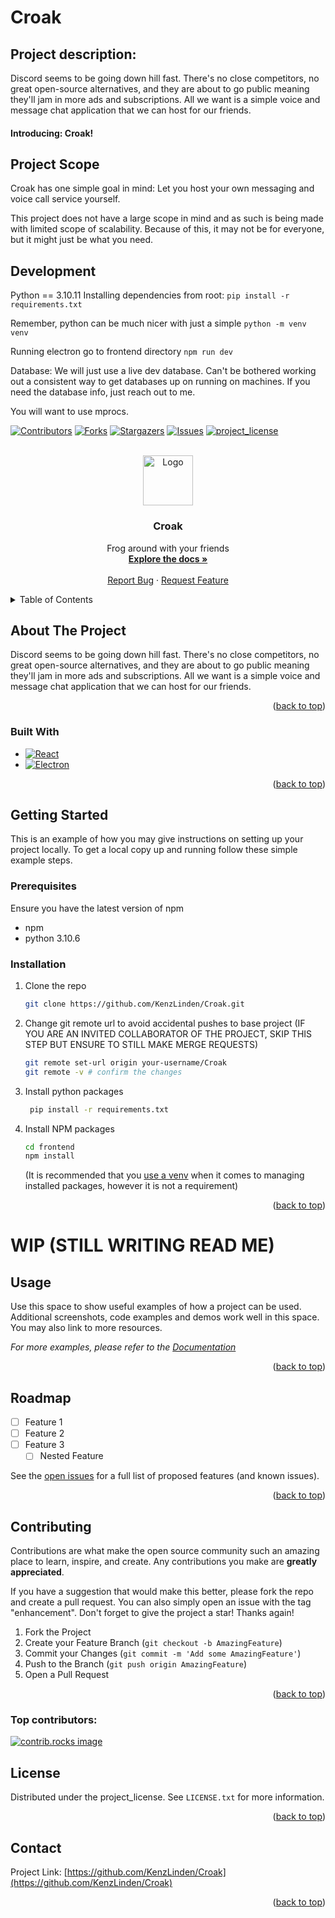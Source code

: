 # Croak

## Project description:

Discord seems to be going down hill fast. There's no close competitors, no great open-source alternatives, and they are about to go public meaning they'll jam in more ads and subscriptions.
All we want is a simple voice and message chat application that we can host for our friends.

#### Introducing: Croak!

## Project Scope

Croak has one simple goal in mind: Let you host your own messaging and voice call service yourself.

This project does not have a large scope in mind and as such is being made with limited scope of scalability. Because of this, it may not be for everyone, but it might just be what you need.

## Development

Python == 3.10.11
Installing dependencies from root:
`pip install -r requirements.txt`

Remember, python can be much nicer with just a simple `python -m venv venv`

Running electron
go to frontend directory
`npm run dev`

Database:
We will just use a live dev database. Can't be bothered working out a consistent way to get databases up on running on machines.
If you need the database info, just reach out to me.

You will want to use mprocs.

<!-- Improved compatibility of back to top link: See: https://github.com/othneildrew/Best-README-Template/pull/73 -->

<a id="readme-top"></a>

<!--
*** Thanks for checking out the Best-README-Template. If you have a suggestion
*** that would make this better, please fork the repo and create a pull request
*** or simply open an issue with the tag "enhancement".
*** Don't forget to give the project a star!
*** Thanks again! Now go create something AMAZING! :D
-->

<!-- PROJECT SHIELDS -->
<!--
*** I'm using markdown "reference style" links for readability.
*** Reference links are enclosed in brackets [ ] instead of parentheses ( ).
*** See the bottom of this document for the declaration of the reference variables
*** for contributors-url, forks-url, etc. This is an optional, concise syntax you may use.
*** https://www.markdownguide.org/basic-syntax/#reference-style-links
-->

[![Contributors][contributors-shield]][contributors-url]
[![Forks][forks-shield]][forks-url]
[![Stargazers][stars-shield]][stars-url]
[![Issues][issues-shield]][issues-url]
[![project_license][license-shield]][license-url]

<!-- PROJECT LOGO -->
<br />
<div align="center">
  <a href="https://github.com/KenzLinden/Croak">
    <img src="images/logo.png" alt="Logo" width="80" height="80">
  </a>

<h3 align="center">Croak</h3>

  <p align="center">
    Frog around with your friends
    <br />
    <a href="https://github.com/KenzLinden/Croak"><strong>Explore the docs »</strong></a>
    <br />
    <br />
    <a href="https://github.com/KenzLinden/Croak/issues/new?labels=bug&template=bug-report---.md">Report Bug</a>
    &middot;
    <a href="https://github.com/KenzLinden/Croak/issues/new?labels=enhancement&template=feature-request---.md">Request Feature</a>
  </p>
</div>

<!-- TABLE OF CONTENTS -->
<details>
  <summary>Table of Contents</summary>
  <ol>
    <li>
      <a href="#about-the-project">About The Project</a>
      <ul>
        <li><a href="#built-with">Built With</a></li>
      </ul>
    </li>
    <li>
      <a href="#getting-started">Getting Started</a>
      <ul>
        <li><a href="#prerequisites">Prerequisites</a></li>
        <li><a href="#installation">Installation</a></li>
      </ul>
    </li>
    <li><a href="#usage">Usage</a></li>
    <li><a href="#roadmap">Roadmap</a></li>
    <li><a href="#contributing">Contributing</a></li>
    <li><a href="#license">License</a></li>
    <li><a href="#contact">Contact</a></li>
  </ol>
</details>

<!-- ABOUT THE PROJECT -->

## About The Project

Discord seems to be going down hill fast. There's no close competitors, no great open-source alternatives, and they are about to go public meaning they'll jam in more ads and subscriptions.
All we want is a simple voice and message chat application that we can host for our friends.

<p align="right">(<a href="#readme-top">back to top</a>)</p>

### Built With

-   [![React][React.js]][React-url]
-   [![Electron]][Electron-url]

<p align="right">(<a href="#readme-top">back to top</a>)</p>

<!-- GETTING STARTED -->

## Getting Started

This is an example of how you may give instructions on setting up your project locally.
To get a local copy up and running follow these simple example steps.

### Prerequisites

Ensure you have the latest version of npm

-   npm
-   python 3.10.6

### Installation

1. Clone the repo
    ```sh
    git clone https://github.com/KenzLinden/Croak.git
    ```


2. Change git remote url to avoid accidental pushes to base project (IF YOU ARE AN INVITED COLLABORATOR OF THE PROJECT, SKIP THIS STEP BUT ENSURE TO STILL MAKE MERGE REQUESTS)
    ```sh
    git remote set-url origin your-username/Croak
    git remote -v # confirm the changes
    ```
3. Install python packages
    ```sh
     pip install -r requirements.txt
    ```
4. Install NPM packages
    ```sh
    cd frontend
    npm install
    ```
    (It is recommended that you [use a venv](https://www.freecodecamp.org/news/how-to-setup-virtual-environments-in-python/) when it comes to managing installed packages, however it is not a requirement)

 <p align="right">(<a href="#readme-top">back to top</a>)</p>

<!-- USAGE EXAMPLES -->

# WIP (STILL WRITING READ ME)

## Usage

Use this space to show useful examples of how a project can be used. Additional screenshots, code examples and demos work well in this space. You may also link to more resources.

_For more examples, please refer to the [Documentation](https://example.com)_

<p align="right">(<a href="#readme-top">back to top</a>)</p>

<!-- ROADMAP -->

## Roadmap

-   [ ] Feature 1
-   [ ] Feature 2
-   [ ] Feature 3
    -   [ ] Nested Feature

See the [open issues](https://github.com/KenzLinden/Croak/issues) for a full list of proposed features (and known issues).

<p align="right">(<a href="#readme-top">back to top</a>)</p>

<!-- CONTRIBUTING -->

## Contributing

Contributions are what make the open source community such an amazing place to learn, inspire, and create. Any contributions you make are **greatly appreciated**.

If you have a suggestion that would make this better, please fork the repo and create a pull request. You can also simply open an issue with the tag "enhancement".
Don't forget to give the project a star! Thanks again!

1. Fork the Project
2. Create your Feature Branch (`git checkout -b AmazingFeature`)
3. Commit your Changes (`git commit -m 'Add some AmazingFeature'`)
4. Push to the Branch (`git push origin AmazingFeature`)
5. Open a Pull Request

<p align="right">(<a href="#readme-top">back to top</a>)</p>

### Top contributors:

<a href="https://github.com/KenzLinden/Croak/graphs/contributors">
  <img src="https://contrib.rocks/image?repo=KenzLinden/Croak" alt="contrib.rocks image" />
</a>

<!-- LICENSE -->

## License

Distributed under the project_license. See `LICENSE.txt` for more information.

<p align="right">(<a href="#readme-top">back to top</a>)</p>

<!-- CONTACT -->

## Contact

Project Link: [https://github.com/KenzLinden/Croak](https://github.com/KenzLinden/Croak)

<p align="right">(<a href="#readme-top">back to top</a>)</p>

<!-- MARKDOWN LINKS & IMAGES -->
<!-- https://www.markdownguide.org/basic-syntax/#reference-style-links -->

[contributors-shield]: https://img.shields.io/github/contributors/KenzLinden/Croak.svg?style=for-the-badge
[contributors-url]: https://github.com/KenzLinden/Croak/graphs/contributors
[forks-shield]: https://img.shields.io/github/forks/KenzLinden/Croak.svg?style=for-the-badge
[forks-url]: https://github.com/KenzLinden/Croak/network/members
[stars-shield]: https://img.shields.io/github/stars/KenzLinden/Croak.svg?style=for-the-badge
[stars-url]: https://github.com/KenzLinden/Croak/stargazers
[issues-shield]: https://img.shields.io/github/issues/KenzLinden/Croak.svg?style=for-the-badge
[issues-url]: https://github.com/KenzLinden/Croak/issues
[license-shield]: https://img.shields.io/github/license/KenzLinden/Croak.svg?style=for-the-badge
[license-url]: https://github.com/KenzLinden/Croak/blob/master/LICENSE.txt
[product-screenshot]: images/screenshot.png
[Next.js]: https://img.shields.io/badge/next.js-000000?style=for-the-badge&logo=nextdotjs&logoColor=white
[Next-url]: https://nextjs.org/
[React.js]: https://img.shields.io/badge/React-20232A?style=for-the-badge&logo=react&logoColor=61DAFB
[React-url]: https://reactjs.org/
[Electron-url]: https://www.electronjs.org/
[Electron]: https://img.shields.io/badge/-electron-425e7a?style=for-the-badge&logo=electron&logoColor=61DBFB
[Vue.js]: https://img.shields.io/badge/Vue.js-35495E?style=for-the-badge&logo=vuedotjs&logoColor=4FC08D
[Vue-url]: https://vuejs.org/
[Angular.io]: https://img.shields.io/badge/Angular-DD0031?style=for-the-badge&logo=angular&logoColor=white
[Angular-url]: https://angular.io/
[Svelte.dev]: https://img.shields.io/badge/Svelte-4A4A55?style=for-the-badge&logo=svelte&logoColor=FF3E00
[Svelte-url]: https://svelte.dev/
[Laravel.com]: https://img.shields.io/badge/Laravel-FF2D20?style=for-the-badge&logo=laravel&logoColor=white
[Laravel-url]: https://laravel.com
[Bootstrap.com]: https://img.shields.io/badge/Bootstrap-563D7C?style=for-the-badge&logo=bootstrap&logoColor=white
[Bootstrap-url]: https://getbootstrap.com
[JQuery.com]: https://img.shields.io/badge/jQuery-0769AD?style=for-the-badge&logo=jquery&logoColor=white
[JQuery-url]: https://jquery.com
